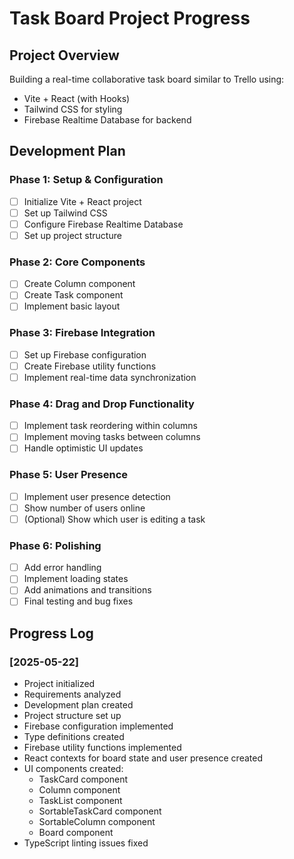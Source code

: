 # Task Board Project Progress

## Project Overview
Building a real-time collaborative task board similar to Trello using:
- Vite + React (with Hooks)
- Tailwind CSS for styling
- Firebase Realtime Database for backend

## Development Plan

### Phase 1: Setup & Configuration
- [ ] Initialize Vite + React project
- [ ] Set up Tailwind CSS
- [ ] Configure Firebase Realtime Database
- [ ] Set up project structure

### Phase 2: Core Components
- [ ] Create Column component
- [ ] Create Task component
- [ ] Implement basic layout

### Phase 3: Firebase Integration
- [ ] Set up Firebase configuration
- [ ] Create Firebase utility functions
- [ ] Implement real-time data synchronization

### Phase 4: Drag and Drop Functionality
- [ ] Implement task reordering within columns
- [ ] Implement moving tasks between columns
- [ ] Handle optimistic UI updates

### Phase 5: User Presence
- [ ] Implement user presence detection
- [ ] Show number of users online
- [ ] (Optional) Show which user is editing a task

### Phase 6: Polishing
- [ ] Add error handling
- [ ] Implement loading states
- [ ] Add animations and transitions
- [ ] Final testing and bug fixes

## Progress Log

### [2025-05-22]
- Project initialized
- Requirements analyzed
- Development plan created
- Project structure set up
- Firebase configuration implemented
- Type definitions created
- Firebase utility functions implemented
- React contexts for board state and user presence created
- UI components created:
  - TaskCard component
  - Column component
  - TaskList component
  - SortableTaskCard component
  - SortableColumn component
  - Board component
- TypeScript linting issues fixed
